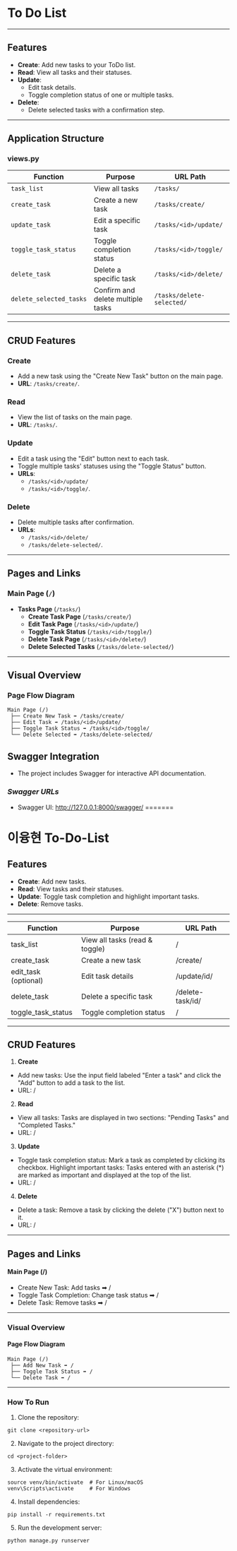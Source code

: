 # **To Do List**
---

## **Features**
- **Create**: Add new tasks to your ToDo list.
- **Read**: View all tasks and their statuses.
- **Update**:
  - Edit task details.
  - Toggle completion status of one or multiple tasks.
- **Delete**:
  - Delete selected tasks with a confirmation step.

---

## **Application Structure**

### **views.py**
| Function               | Purpose                            | URL Path                  |
|------------------------|------------------------------------|---------------------------|
| `task_list`            | View all tasks                    | `/tasks/`                 |
| `create_task`          | Create a new task                 | `/tasks/create/`          |
| `update_task`          | Edit a specific task              | `/tasks/<id>/update/`     |
| `toggle_task_status`   | Toggle completion status           | `/tasks/<id>/toggle/`     |
| `delete_task`          | Delete a specific task            | `/tasks/<id>/delete/`     |
| `delete_selected_tasks`| Confirm and delete multiple tasks | `/tasks/delete-selected/` |

---

## **CRUD Features**

### **Create**
- Add a new task using the "Create New Task" button on the main page.
- **URL**: `/tasks/create/`.

### **Read**
- View the list of tasks on the main page.
- **URL**: `/tasks/`.

### **Update**
- Edit a task using the "Edit" button next to each task.
- Toggle multiple tasks' statuses using the "Toggle Status" button.
- **URLs**:
  - `/tasks/<id>/update/`
  - `/tasks/<id>/toggle/`.

### **Delete**
- Delete multiple tasks after confirmation.
- **URLs**:
  - `/tasks/<id>/delete/`
  - `/tasks/delete-selected/`.

---

## **Pages and Links**

### **Main Page (`/`)**
- **Tasks Page** (`/tasks/`)
  - **Create Task Page** (`/tasks/create/`)
  - **Edit Task Page** (`/tasks/<id>/update/`)
  - **Toggle Task Status** (`/tasks/<id>/toggle/`)
  - **Delete Task Page** (`/tasks/<id>/delete/`)
  - **Delete Selected Tasks** (`/tasks/delete-selected/`)

---

## **Visual Overview**

### **Page Flow Diagram**
```
Main Page (/)
 ├── Create New Task ➡ /tasks/create/
 ├── Edit Task ➡ /tasks/<id>/update/
 ├── Toggle Task Status ➡ /tasks/<id>/toggle/
 └── Delete Selected ➡ /tasks/delete-selected/
 ```

## **Swagger Integration**
- The project includes Swagger for interactive API documentation.
### ***Swagger URLs***
- Swagger UI: http://127.0.0.1:8000/swagger/
=======
# 이융현 To-Do-List

## Features
- **Create**: Add new tasks.
- **Read**: View tasks and their statuses.
- **Update**: Toggle task completion and highlight important tasks.
- **Delete**: Remove tasks.
---
| Function            |	Purpose                       |	URL Path           |
|---------------------|-------------------------------|--------------------|
|task_list	          | View all tasks (read & toggle)|	/                  |
|create_task          |	Create a new task	            | /create/           |
|edit_task (optional) | Edit task details             | /update/id/      |
|delete_task          |	Delete a specific task        |	/delete-task/id/ |
|toggle_task_status   |	Toggle completion status      | /                  |
---
## CRUD Features
1. **Create**
- Add new tasks: Use the input field labeled "Enter a task" and click the "Add" button to add a task to the list.
- URL: /
2. **Read**
- View all tasks: Tasks are displayed in two sections: "Pending Tasks" and "Completed Tasks."
- URL: /
3. **Update**
- Toggle task completion status: Mark a task as completed by clicking its checkbox.
Highlight important tasks: Tasks entered with an asterisk (*) are marked as important and displayed at the top of the list.
- URL: /
4. **Delete**
- Delete a task: Remove a task by clicking the delete ("X") button next to it.
- URL: /
---
## **Pages and Links**
#### Main Page (/)
- Create New Task: Add tasks ➡ /
- Toggle Task Completion: Change task status ➡ /
- Delete Task: Remove tasks ➡ /
---
### **Visual Overview**
#### Page Flow Diagram
```
Main Page (/)
 ├── Add New Task ➡ /
 ├── Toggle Task Status ➡ /
 └── Delete Task ➡ /
```
---
### **How To Run**
1. Clone the repository:
```
git clone <repository-url>
```
2. Navigate to the project directory:
```
cd <project-folder>
```
3. Activate the virtual environment:
```
source venv/bin/activate  # For Linux/macOS
venv\Scripts\activate     # For Windows
```
4. Install dependencies:
```
pip install -r requirements.txt
```
5. Run the development server:
```
python manage.py runserver
```
